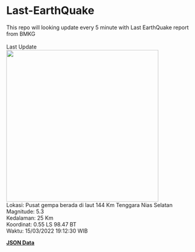 # Last-EarthQuake
This repo will looking update every 5 minute with Last EarthQuake report from BMKG
<br>
<br>
Last Update
<br>
<img src="https://ews.bmkg.go.id/TEWS/data/20220315191230.mmi.jpg" width="400"/>
<br>
Lokasi: Pusat gempa berada di laut 144 Km Tenggara Nias Selatan <br>
Magnitude: 5.3 <br>
Kedalaman: 25 Km <br>
Koordinat: 0.55 LS 98.47 BT <br>
Waktu: 15/03/2022 19:12:30 WIB <br>

<a href="./data/data.json">**JSON Data**</a>
